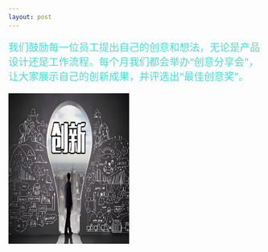 ```yaml
---
layout: post
---
```

<div class="container">
	<div class="row" rows="8">
	    <div class="col-md-6">
			<p style="color: rgb(64,224,208); font-size: 20px;">我们鼓励每一位员工提出自己的创意和想法，无论是产品设计还是工作流程。每个月我们都会举办“创意分享会”，让大家展示自己的创新成果，并评选出“最佳创意奖”。</p>
        </div>
		<div class="col-md-3 ">
			<div class="thumbnail">
				<img src="/创新.jpg" style="width: 240px;height: 300px;">
			</div>
		</div>
	</div>
</div>
